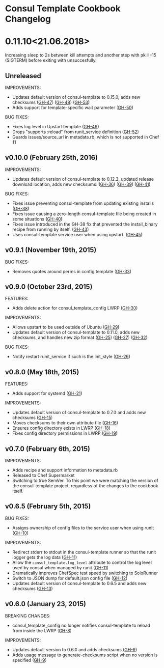Consul Template Cookbook Changelog
==================================

# 0.11.10<Or Arnon><21.06.2018><feature>
  Increasing sleep to 2s between kill attempts and another step with pkill -15 (SIGTERM) before exiting with unsuccesfully.

## Unreleased

IMPROVEMENTS:

- Updates default version of consul-template to 0.15.0, adds new checksums
  ([GH-47](https://github.com/adamkrone/chef-consul-template/pull/47))
  ([GH-48](https://github.com/adamkrone/chef-consul-template/pull/48))
  ([GH-53](https://github.com/adamkrone/chef-consul-template/pull/53))
- Adds support for template-specific wait parameter
  ([GH-50](https://github.com/adamkrone/chef-consul-template/pull/50))

BUG FIXES:

- Fixes log level in Upstart template
  ([GH-49](https://github.com/adamkrone/chef-consul-template/pull/49))
- Drops "supports :reload" from runit_service definition
  ([GH-52](https://github.com/adamkrone/chef-consul-template/pull/52))
- Guards issues/source_url in metadata.rb, which is not supported in
  Chef 11

## v0.10.0 (February 25th, 2016)

IMPROVEMENTS:

- Updates default version of consul-template to 0.12.2, updated release
  download location, adds new checksums.
  ([GH-36](https://github.com/adamkrone/chef-consul-template/pull/36))
  ([GH-39](https://github.com/adamkrone/chef-consul-template/pull/39))
  ([GH-41](https://github.com/adamkrone/chef-consul-template/pull/41))

BUG FIXES:

- Fixes issue preventing consul-template from updating existing installs
  ([GH-38](https://github.com/adamkrone/chef-consul-template/issues/38))
- Fixes issue causing a zero-length consul-template file being created in some
  situations
  ([GH-40](https://github.com/adamkrone/chef-consul-template/issues/40))
- Fixes issue introduced in the GH-38 fix that prevented the install_binary
  recipe from running by itself.
  ([GH-43](https://github.com/adamkrone/chef-consul-template/pull/43))
- Uses consul-template service user when using upstart.
  ([GH-45](https://github.com/adamkrone/chef-consul-template/pull/45))

## v0.9.1 (November 19th, 2015)

BUG FIXES:

- Removes quotes around perms in config template
  ([GH-33](https://github.com/adamkrone/chef-consul-template/pull/33))

## v0.9.0 (October 23rd, 2015)

FEATURES:

- Adds delete action for consul_template_config LWRP
  ([GH-30](https://github.com/adamkrone/chef-consul-template/pull/30))

IMPROVEMENTS:

- Allows upstart to be used outside of Ubuntu
  ([GH-29](https://github.com/adamkrone/chef-consul-template/pull/29))
- Updates default version of consul-template to 0.11.0, adds new checksums,
  and handles new zip format
  ([GH-25](https://github.com/adamkrone/chef-consul-template/pull/25))
  ([GH-27](https://github.com/adamkrone/chef-consul-template/pull/27))
  ([GH-32](https://github.com/adamkrone/chef-consul-template/pull/32))

BUG FIXES:

- Notify restart runit_service if such is the init_style
  ([GH-26](https://github.com/adamkrone/chef-consul-template/pull/26))

## v0.8.0 (May 18th, 2015)

FEATURES:

- Adds support for systemd
  ([GH-21](https://github.com/adamkrone/chef-consul-template/pull/21))

IMPROVEMENTS:

- Updates default version of consul-template to 0.7.0 and adds new checksums
  ([GH-15](https://github.com/adamkrone/chef-consul-template/pull/15))
- Moves checksums to their own attribute file
  ([GH-16](https://github.com/adamkrone/chef-consul-template/pull/16))
- Ensures config directory exists in LWRP
  ([GH-18](https://github.com/adamkrone/chef-consul-template/pull/18))
- Fixes config directory permissions in LWRP
  ([GH-19](https://github.com/adamkrone/chef-consul-template/issues/19))

## v0.7.0 (February 6th, 2015)

IMPROVEMENTS:

- Adds recipe and support information to metadata.rb
- Released to Chef Supermarket
- Switching to true SemVer. To this point we were matching the version of the
  consul-template project, regardless of the changes to the cookbook itself.

## v0.6.5 (February 5th, 2015)

BUG FIXES:

- Assigns ownership of config files to the service user when using runit
  ([GH-10](https://github.com/adamkrone/chef-consul-template/pull/10))

IMPROVEMENTS:

- Redirect stderr to stdout in the consul-template runner so that the runit
  logger gets the log data
  ([GH-11](https://github.com/adamkrone/chef-consul-template/pull/11))
- Allow the `consul_template.log_level` attribute to control the log level used
  by consul when managed by runit
  ([GH-11](https://github.com/adamkrone/chef-consul-template/pull/11))
- Dramatically improves ChefSpec test speed by switching to SoloRunner
- Switch to JSON dump for default.json config file
  ([GH-12](https://github.com/adamkrone/chef-consul-template/pull/12))
- Updates default version of consul-template to 0.6.5 and adds new checksums
  ([GH-13](https://github.com/adamkrone/chef-consul-template/pull/13))

## v0.6.0 (January 23, 2015)

BREAKING CHANGES:

- consul_template_config no longer notifies consul-template to reload from
  inside the LWRP
  ([GH-8](https://github.com/adamkrone/chef-consul-template/pull/8))

IMPROVEMENTS:

- Updates default version to 0.6.0 and adds checksums
  ([GH-9](https://github.com/adamkrone/chef-consul-template/pull/9))
- Adds usage message to generate-checksums script when no version is specified
  ([GH-9](https://github.com/adamkrone/chef-consul-template/pull/9))
